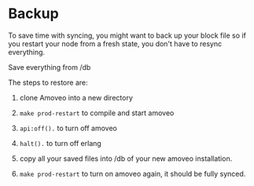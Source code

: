 Backup
=======

To save time with syncing, you might want to back up your block file so if you restart your node from a fresh state, you don't have to resync everything.

Save everything from /db

The steps to restore are:

1) clone Amoveo into a new directory

2) `make prod-restart` to compile and start amoveo

3) `api:off().` to turn off amoveo

4) `halt().` to turn off erlang

5) copy all your saved files into /db of your new amoveo installation.

6) `make prod-restart` to turn on amoveo again, it should be fully synced.
